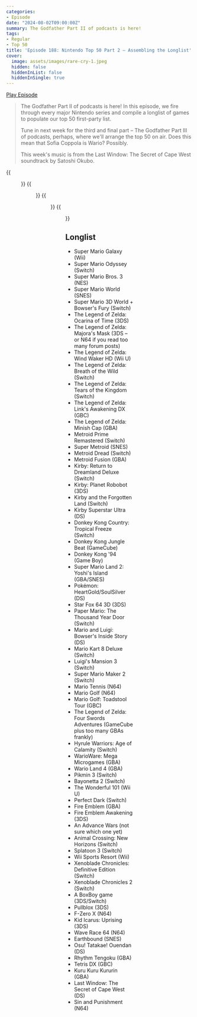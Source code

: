 ```yaml
---
categories:
- Episode
date: "2024-08-02T09:00:00Z"
summary: The Godfather Part II of podcasts is here!
tags:
- Regular
- Top 50
title: 'Episode 188: Nintendo Top 50 Part 2 – Assembling the Longlist'
cover: 
  image: assets/images/rare-cry-1.jpeg
  hidden: false
  hiddenInList: false
  hiddenInSingle: true
---
```


[Play Episode](https://www.patreon.com/posts/episode-188-top-109286451)
> The Godfather Part II of podcasts is here! In this episode, we fire through every major Nintendo series and compile a longlist of games to populate our top 50 first-party list.
>
> Tune in next week for the third and final part – The Godfather Part III of podcasts, perhaps, where we'll arrange the top 50 on air. Does this mean that Sofia Coppola is Wario? Possibly.
>
> This week's music is from the Last Window: The Secret of Cape West soundtrack by Satoshi Okubo.

{{<figure 
    src="/assets/images/top-50.jpeg" 
    alt="Top 50" >}}
{{<figure 
    src="/assets/images/rare-cry-1.jpeg" 
    alt="Rare Cry" >}}
{{<figure 
    src="/assets/images/rare-cry-2.jpeg" 
    alt="Rare Cry" >}}
{{<figure 
    src="/assets/images/boys-across-the-river.jpeg" 
    caption="I’m glad Apple Intelligence knows they should be capitalised." 
    alt="The Boys Across The River">}}

## Longlist

- Super Mario Galaxy (Wii)
- Super Mario Odyssey (Switch)
- Super Mario Bros. 3 (NES)
- Super Mario World (SNES)
- Super Mario 3D World + Bowser's Fury (Switch)
- The Legend of Zelda: Ocarina of Time (3DS)
- The Legend of Zelda: Majora's Mask (3DS – or N64 if you read too many forum posts)
- The Legend of Zelda: Wind Waker HD (Wii U)
- The Legend of Zelda: Breath of the Wild (Switch)
- The Legend of Zelda: Tears of the Kingdom (Switch)
- The Legend of Zelda: Link's Awakening DX (GBC)
- The Legend of Zelda: Minish Cap (GBA)
- Metroid Prime Remastered (Switch)
- Super Metroid (SNES)
- Metroid Dread (Switch)
- Metroid Fusion (GBA)
- Kirby: Return to Dreamland Deluxe (Switch)
- Kirby: Planet Robobot (3DS)
- Kirby and the Forgotten Land (Switch)
- Kirby Superstar Ultra (DS)
- Donkey Kong Country: Tropical Freeze (Switch)
- Donkey Kong Jungle Beat (GameCube)
- Donkey Kong '94 (Game Boy)
- Super Mario Land 2: Yoshi's Island (GBA/SNES)
- Pokémon: HeartGold/SoulSilver (DS)
- Star Fox 64 3D (3DS)
- Paper Mario: The Thousand Year Door (Switch)
- Mario and Luigi: Bowser's Inside Story (DS)
- Mario Kart 8 Deluxe (Switch)
- Luigi's Mansion 3 (Switch)
- Super Mario Maker 2 (Switch)
- Mario Tennis (N64)
- Mario Golf (N64)
- Mario Golf: Toadstool Tour (GBC)
- The Legend of Zelda: Four Swords Adventures (GameCube plus too many GBAs frankly)
- Hyrule Warriors: Age of Calamity (Switch)
- WarioWare: Mega Microgames (GBA)
- Wario Land 4 (GBA)
- Pikmin 3 (Switch)
- Bayonetta 2 (Switch)
- The Wonderful 101 (Wii U)
- Perfect Dark (Switch)
- Fire Emblem (GBA)
- Fire Emblem Awakening (3DS)
- An Advance Wars (not sure which one yet)
- Animal Crossing: New Horizons (Switch)
- Splatoon 3 (Switch)
- Wii Sports Resort (Wii)
- Xenoblade Chronicles: Definitive Edition (Switch)
- Xenoblade Chronicles 2 (Switch)
- A BoxBoy game (3DS/Switch)
- Pullblox (3DS)
- F-Zero X (N64)
- Kid Icarus: Uprising (3DS)
- Wave Race 64 (N64)
- Earthbound (SNES)
- Osu! Tatakae! Ouendan (DS)
- Rhythm Tengoku (GBA)
- Tetris DX (GBC)
- Kuru Kuru Kururin (GBA)
- Last Window: The Secret of Cape West (DS)
- Sin and Punishment (N64)